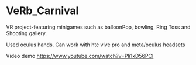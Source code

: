 # VeRb_Carnival
VR project-featuring minigames such as balloonPop, bowling, Ring Toss and Shooting gallery.

Used oculus hands. Can work with htc vive pro and meta/oculus headsets

Video demo https://www.youtube.com/watch?v=Pli1xD56PCI
